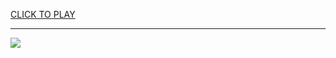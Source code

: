 
<a href="https://premium76.site?title=game_of_thrones_season_8&ref=13M">CLICK TO PLAY</a></h3>
<hr>

<a href="https://premium76.site?title=game_of_thrones_season_8&ref=13M"><img src="https://clearcache.store/games.png"></a>


